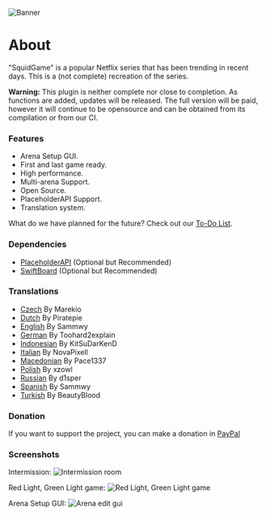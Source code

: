 ![Banner](https://i.imgur.com/5oC0KpD.jpg)

# About

"SquidGame" is a popular Netflix series that has been trending in recent days. This is a (not complete) recreation of the series.

**Warning:** This plugin is neither complete nor close to completion. As functions are added, updates will be released. The full version will be paid, however it will continue to be opensource and can be obtained from its compilation or from our CI.

### Features

- Arena Setup GUI.
- First and last game ready.
- High performance.
- Multi-arena Support.
- Open Source.
- PlaceholderAPI Support.
- Translation system.

 What do we have planned for the future? Check out our [To-Do List](https://github.com/2lstudios-mc/SquidGame/blob/main/TODO.md).
 
 ### Dependencies
 
 - [PlaceholderAPI](https://www.spigotmc.org/resources/placeholderapi.6245/) (Optional but Recommended)
 - [SwiftBoard](https://www.spigotmc.org/resources/swiftboard-free-async-and-fast.96879/) (Optional but Recommended)

### Translations

- [Czech](https://github.com/2lstudios-mc/SquidGame/blob/main/translations/cs.yml) By Marekio
- [Dutch](https://github.com/2lstudios-mc/SquidGame/blob/main/translations/nl.yml) By Piratepie 
- [English](https://github.com/2lstudios-mc/SquidGame/blob/main/translations/en.yml) By Sammwy
- [German](https://github.com/2lstudios-mc/SquidGame/blob/main/translations/de.yml) By Toohard2explain
- [Indonesian](https://github.com/2lstudios-mc/SquidGame/blob/main/translations/id.yml) By KitSuDarKenD
- [Italian](https://github.com/2lstudios-mc/SquidGame/blob/main/translations/it.yml) By NovaPixell
- [Macedonian](https://github.com/2lstudios-mc/SquidGame/blob/main/translations/mk.yml) By Pace1337
- [Polish](https://github.com/2lstudios-mc/SquidGame/blob/main/translations/pl.yml) By xzowl
- [Russian](https://github.com/2lstudios-mc/SquidGame/blob/main/translations/ru.yml) By d1sper
- [Spanish](https://github.com/2lstudios-mc/SquidGame/blob/main/translations/es.yml) By Sammwy
- [Turkish](https://github.com/2lstudios-mc/SquidGame/blob/main/translations/tr.yml) By BeautyBlood

### Donation

If you want to support the project, you can make a donation in [PayPal](https://paypal.me/sammwy)

### Screenshots

Intermission:
![Intermission room](https://i.imgur.com/NGCNu6k.png)

Red Light, Green Light game:
![Red Light, Green Light game](https://i.imgur.com/3l0yLlL.png)

Arena Setup GUI:
![Arena edit gui](https://i.imgur.com/JDhLIzI.png)
